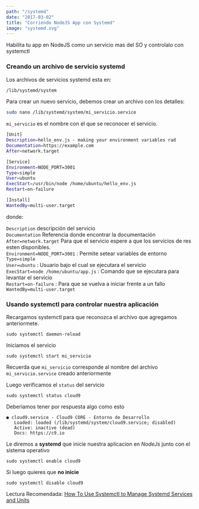 ```yaml
---
path: "/systemd"
date: "2017-03-02"
title: "Corriendo NodeJS App con Systemd"
image: "systemd.svg"
---
```


Habilita tu app en NodeJS como un servicio mas del SO y controlalo con systemctl

### Creando un archivo de servicio systemd

Los archivos de servicios systemd esta en:

```bash
/lib/systemd/system
```

Para crear un nuevo servicio, debemos crear un archivo con los detalles:

```bash
sudo nano /lib/systemd/system/mi_servicio.service
```

`mi_servicio` es el nombre con el que se reconocer el servicio.

```bash
[Unit]
Description=hello_env.js - making your environment variables rad
Documentation=https://example.com
After=network.target

[Service]
Environment=NODE_PORT=3001
Type=simple
User=ubuntu
ExecStart=/usr/bin/node /home/ubuntu/hello_env.js
Restart=on-failure

[Install]
WantedBy=multi-user.target
```

donde:

`Description` descripción del servicio  
`Documentation` Referencia donde encontrar la documentación  
`After=network.target` Para que el servicio espere a que los servicios de res esten disponibles.  
`Environment=NODE_PORT=3001` : Permite setear variables de entorno  
`Type=simple`  
`User=ubuntu` : Usuario bajo el cual se ejecutara el servicio  
`ExecStart=node /home/ubuntu/app.js` : Comando que se ejecutara para levantar el servicio  
`Restart=on-failure` : Para que se vuelva a iniciar frente a un fallo  
`WantedBy=multi-user.target`  


### Usando systemctl para controlar nuestra aplicación

Recargamos systemctl para que reconozca el archivo que agregamos anteriormete.

	sudo systemctl daemon-reload

Iniciamos el servicio

	sudo systemctl start mi_servicio

Recuerda que `mi_servicio` corresponde al nombre del archivo `mi_servicio.service` creado anteriormente

Luego verificamos el `status` del servicio


	sudo systemctl status cloud9	

Deberiamos tener por respuesta algo como esto

	● cloud9.service - Cloud9 CORE - Entorno de Desarrollo
	   Loaded: loaded (/lib/systemd/system/cloud9.service; disabled)
	   Active: inactive (dead)
	   Docs: https://c9.io



Le diremos a **systemd** que inicie nuestra aplicacion en *NodeJs* junto con el sistema operativo

	sudo systemctl enable cloud9

Si luego quieres que **no inicie** 

    sudo systemctl disable cloud9	

Lectura Recomendada: [How To Use Systemctl to Manage Systemd Services and Units ](https://www.digitalocean.com/community/tutorials/how-to-use-systemctl-to-manage-systemd-services-and-units)
